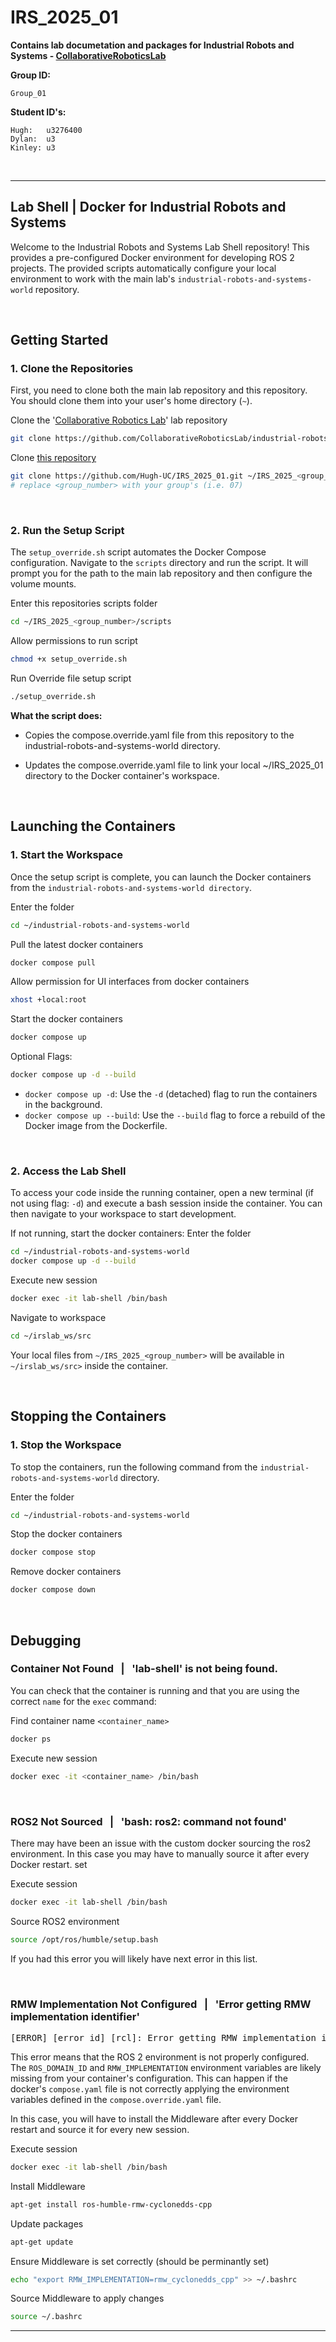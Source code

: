 # IRS_2025_01

**Contains lab documetation and packages for Industrial Robots and Systems - [CollaborativeRoboticsLab](https://github.com/CollaborativeRoboticsLab/industrial-robots-and-systems-world)**

**Group ID:** 

    Group_01

**Student ID's:**

    Hugh:   u3276400
    Dylan:  u3
    Kinley: u3 

<br>

***

## Lab Shell | Docker for Industrial Robots and Systems

Welcome to the Industrial Robots and Systems Lab Shell repository! This provides a pre-configured Docker environment for developing ROS 2 projects. The provided scripts automatically configure your local environment to work with the main lab's `industrial-robots-and-systems-world` repository.

<br>

## Getting Started

### 1. Clone the Repositories

First, you need to clone both the main lab repository and this repository. You should clone them into your user's home directory (`~`).


Clone the '[Collaborative Robotics Lab](https://github.com/CollaborativeRoboticsLab/industrial-robots-and-systems-world.git)' lab repository
```sh
git clone https://github.com/CollaborativeRoboticsLab/industrial-robots-and-systems-world.git ~/industrial-robots-and-systems-world
```

Clone [this repository](https://github.com/Hugh-UC/IRS_2025_01.git)
```sh
git clone https://github.com/Hugh-UC/IRS_2025_01.git ~/IRS_2025_<group_number>
# replace <group_number> with your group's (i.e. 07)
```

<br>

### 2. Run the Setup Script

The `setup_override.sh` script automates the Docker Compose configuration. Navigate to the `scripts` directory and run the script. It will prompt you for the path to the main lab repository and then configure the volume mounts.

Enter this repositories scripts folder
```sh
cd ~/IRS_2025_<group_number>/scripts
```

Allow permissions to run script
```sh
chmod +x setup_override.sh
```

Run Override file setup script
```sh
./setup_override.sh
```

**What the script does:**

- Copies the compose.override.yaml file from this repository to the industrial-robots-and-systems-world directory.

- Updates the compose.override.yaml file to link your local ~/IRS_2025_01 directory to the Docker container's workspace.

<br>

## Launching the Containers

### 1. Start the Workspace

Once the setup script is complete, you can launch the Docker containers from the `industrial-robots-and-systems-world directory`.

Enter the folder
```sh
cd ~/industrial-robots-and-systems-world
```

Pull the latest docker containers
```bash
docker compose pull
```

Allow permission for UI interfaces from docker containers
```bash
xhost +local:root
```

Start the docker containers
```bash
docker compose up
```

Optional Flags:
```bash
docker compose up -d --build
```
- `docker compose up -d`: Use the `-d` (detached) flag to run the containers in the background.
- `docker compose up --build`: Use the `--build` flag to force a rebuild of the Docker image from the Dockerfile.

<br>

### 2. Access the Lab Shell

To access your code inside the running container, open a new terminal (if not using flag: `-d`) and execute a bash session inside the container. You can then navigate to your workspace to start development.

If not running, start the docker containers:
Enter the folder
```sh
cd ~/industrial-robots-and-systems-world
docker compose up -d --build
```

Execute new session
```bash
docker exec -it lab-shell /bin/bash
```

Navigate to workspace
```bash
cd ~/irslab_ws/src
```
Your local files from `~/IRS_2025_<group_number>` will be available in `~/irslab_ws/src>` inside the container.

<br>

## Stopping the Containers

### 1. Stop the Workspace

To stop the containers, run the following command from the `industrial-robots-and-systems-world` directory.

Enter the folder
```sh
cd ~/industrial-robots-and-systems-world
```

Stop the docker containers
```bash
docker compose stop
```

Remove docker containers
```bash
docker compose down
```

<br>

## Debugging

### Container Not Found &nbsp; | &nbsp; 'lab-shell' is not being found.

You can check that the container is running and that you are using the correct `name` for the `exec` command:

Find container name `<container_name>`
```bash
docker ps
```

Execute new session
```bash
docker exec -it <container_name> /bin/bash
```

<br>

### ROS2 Not Sourced &nbsp; | &nbsp; 'bash: ros2: command not found'

There may have been an issue with the custom docker sourcing the ros2 environment. In this case you may have to manually source it after every Docker restart. set

Execute session
```bash
docker exec -it lab-shell /bin/bash
```

Source ROS2 environment
```bash
source /opt/ros/humble/setup.bash
```

If you had this error you will likely have next error in this list.

<br>

### RMW Implementation Not Configured &nbsp; | &nbsp; 'Error getting RMW implementation identifier'

<pre><span style="colour: red">[ERROR] [error_id] [rcl]: Error getting RMW implementation identifier / RMW implementation not installed (expected identifier of &apos;rmw_cyclonedds_cpp&apos;)...</span></pre>

This error means that the ROS 2 environment is not properly configured. The `ROS_DOMAIN_ID` and `RMW_IMPLEMENTATION` environment variables are likely missing from your container's configuration. This can happen if the docker's `compose.yaml` file is not correctly applying the environment variables defined in the `compose.override.yaml` file.

In this case, you will have to install the Middleware after every Docker restart and source it for every new session.

Execute session
```bash
docker exec -it lab-shell /bin/bash
```

Install Middleware
```bash
apt-get install ros-humble-rmw-cyclonedds-cpp
```

Update packages
```bash
apt-get update
```

Ensure Middleware is set correctly (should be perminantly set)
```bash
echo "export RMW_IMPLEMENTATION=rmw_cyclonedds_cpp" >> ~/.bashrc
```

Source Middleware to apply changes
```bash
source ~/.bashrc
```

***
